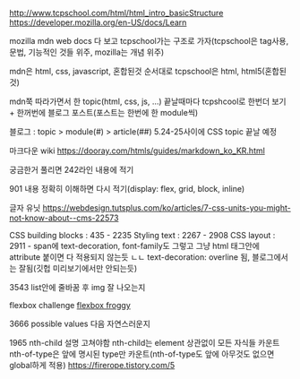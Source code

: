 http://www.tcpschool.com/html/html_intro_basicStructure
https://developer.mozilla.org/en-US/docs/Learn

mozilla mdn web docs 다 보고 tcpschool가는 구조로 가자(tcpschool은 tag사용, 문법, 기능적인 것들 위주, mozilla는 개념 위주)

mdn은 html, css, javascript, 혼합된것 순서대로
tcpschool은 html, html5(혼합된것)

mdn쭉 따라가면서 한 topic(html, css, js, ...) 끝날때마다 tcpshcool로 한번더 보기 + 한꺼번에 블로그 포스트(포스트는 한번에 한 module씩)

블로그 : topic > module(#) > article(##)
5.24-25사이에 CSS topic 끝날 예정

마크다운 wiki 
https://dooray.com/htmls/guides/markdown_ko_KR.html

궁금한거 풀리면 242라인 내용에 적기

901 내용 정확히 이해하면 다시 적기(display: flex, grid, block, inline)

글자 유닛
https://webdesign.tutsplus.com/ko/articles/7-css-units-you-might-not-know-about--cms-22573

CSS building blocks : 435 - 2235
Styling text : 2267 - 2908
CSS layout : 2911 - 
span에 text-decoration, font-family도 그렇고 그냥 html 태그안에 attribute 붙이면 다 적용되지 않는듯
ㄴㄴ text-decoration: overline 됨, 블로그에서는 잘됨(깃헙 미리보기에서만 안되는듯)

3543 list안에 줄바꿈 후 img 잘 나오는지

flexbox challenge
[flexbox froggy](https://flexboxfroggy.com/#ko)

3666 possible values 다음 자연스러운지

1965 nth-child 설명 고쳐야함
nth-child는 element 상관없이 모든 자식들 카운트
nth-of-type은 앞에 명시된 type만 카운트(nth-of-type도 앞에 아무것도 없으면 global하게 적용)
https://firerope.tistory.com/5